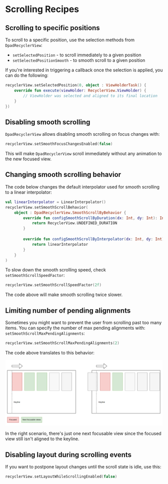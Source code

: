 # Scrolling Recipes

## Scrolling to specific positions

To scroll to a specific position, use the selection methods from `DpadRecyclerView`:

- `setSelectedPosition` - to scroll immediately to a given position
- `setSelectedPositionSmooth` - to smooth scroll to a given position

If you're interested in triggering a callback once the selection is applied, you can do the following:

```kotlin linenums="1"
recyclerView.setSelectedPosition(0, object : ViewHolderTask() {
    override fun execute(viewHolder: RecyclerView.ViewHolder) {
        // ViewHolder was selected and aligned to its final location
    }
})
```

## Disabling smooth scrolling

`DpadRecyclerView` allows disabling smooth scrolling on focus changes with:

```kotlin
recyclerView.setSmoothFocusChangesEnabled(false)
```

This will make `DpadRecyclerView` scroll immediately without any animation to the new focused view.


## Changing smooth scrolling behavior

The code below changes the default interpolator used for smooth scrolling to a linear interpolator:

```kotlin linenums="1"
val linearInterpolator = LinearInterpolator()
recyclerView.setSmoothScrollBehavior(
    object : DpadRecyclerView.SmoothScrollByBehavior {
        override fun configSmoothScrollByDuration(dx: Int, dy: Int): Int {
            return RecyclerView.UNDEFINED_DURATION
        }

        override fun configSmoothScrollByInterpolator(dx: Int, dy: Int): Interpolator {
            return linearInterpolator
        }
    }
)
```

To slow down the smooth scrolling speed, check `setSmoothScrollSpeedFactor`:

```kotlin
recyclerView.setSmoothScrollSpeedFactor(2f)
```

The code above will make smooth scrolling twice slower.

## Limiting number of pending alignments

Sometimes you might want to prevent the user from scrolling past too many items.
You can specify the number of max pending alignments with: `setSmoothScrollMaxPendingAlignments`:

```kotlin
recyclerView.setSmoothScrollMaxPendingAlignments(2)
```

The code above translates to this behavior:

![Max pending alignments](../img/max_pending_alignments.png)

In the right scenario, there's just one next focusable view since the focused view still isn't aligned to the keyline.

## Disabling layout during scrolling events

If you want to postpone layout changes until the scroll state is idle, use this:

```kotlin
recyclerView.setLayoutWhileScrollingEnabled(false)
```


